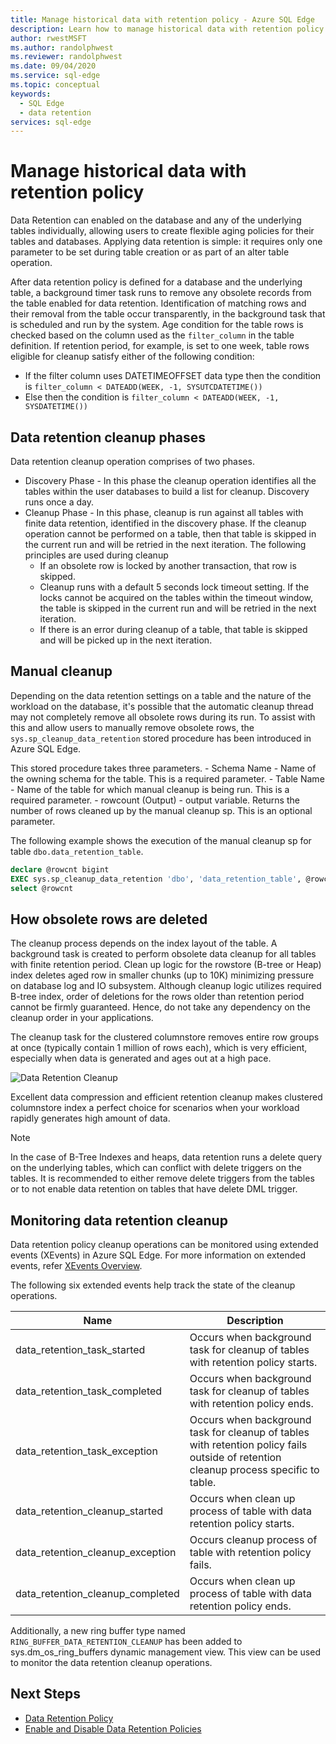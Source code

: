 ```yaml
---
title: Manage historical data with retention policy - Azure SQL Edge
description: Learn how to manage historical data with retention policy in Azure SQL Edge
author: rwestMSFT
ms.author: randolphwest
ms.reviewer: randolphwest
ms.date: 09/04/2020
ms.service: sql-edge
ms.topic: conceptual
keywords:
  - SQL Edge
  - data retention
services: sql-edge
---
```


# Manage historical data with retention policy

Data Retention can enabled on the database and any of the underlying tables individually, allowing users to create flexible aging policies for their tables and databases. Applying data retention is simple: it requires only one parameter to be set during table creation or as part of an alter table operation. 

After data retention policy is defined for a database and the underlying table, a background timer task runs to remove any obsolete records from the table enabled for data retention. Identification of matching rows and their removal from the table occur transparently, in the background task that is scheduled and run by the system. Age condition for the table rows is checked based on the column used as the `filter_column` in the table definition. If retention period, for example, is set to one week, table rows eligible for cleanup satisfy either of the following condition: 

- If the filter column uses DATETIMEOFFSET data type then the condition is `filter_column < DATEADD(WEEK, -1, SYSUTCDATETIME())`
- Else then the condition is `filter_column < DATEADD(WEEK, -1, SYSDATETIME())`

## Data retention cleanup phases

Data retention cleanup operation comprises of two phases. 
- Discovery Phase - In this phase the cleanup operation identifies all the tables within the user databases to build a list for cleanup. Discovery runs once a day.
- Cleanup Phase - In this phase, cleanup is run against all tables with finite data retention, identified in the discovery phase. If the cleanup operation cannot be performed on a table, then that table is skipped in the current run and will be retried in the next iteration. The following principles are used during cleanup
    - If an obsolete row is locked by another transaction, that row is skipped. 
    - Cleanup runs with a default 5 seconds lock timeout setting. If the locks cannot be acquired on the tables within the timeout window, the table is skipped in the current run and will be retried in the next iteration.
    - If there is an error during cleanup of a table, that table is skipped and will be picked up in the next iteration.

## Manual cleanup

Depending on the data retention settings on a table and the nature of the workload on the database, it's possible that the automatic cleanup thread may not completely remove all obsolete rows during its run. To assist with this and allow users to manually remove obsolete rows, the `sys.sp_cleanup_data_retention` stored procedure has been introduced in Azure SQL Edge. 

This stored procedure takes three parameters. 
    - Schema Name - Name of the owning schema for the table. This is a required parameter. 
    - Table Name - Name of the table for which manual cleanup is being run. This is a required parameter. 
    - rowcount (Output) - output variable. Returns the number of rows cleaned up by the manual cleanup sp. This is an optional parameter. 

The following example shows the execution of the manual cleanup sp for table `dbo.data_retention_table`.

```sql
declare @rowcnt bigint 
EXEC sys.sp_cleanup_data_retention 'dbo', 'data_retention_table', @rowcnt output 
select @rowcnt 
```

## How obsolete rows are deleted

The cleanup process depends on the index layout of the table. A background task is created to perform obsolete data cleanup for all tables with finite retention period. Clean up logic for the rowstore (B-tree or Heap) index deletes aged row in smaller chunks (up to 10K) minimizing pressure on database log and IO subsystem. Although cleanup logic utilizes required B-tree index, order of deletions for the rows older than retention period cannot be firmly guaranteed. Hence, do not take any dependency on the cleanup order in your applications.

The cleanup task for the clustered columnstore removes entire row groups at once (typically contain 1 million of rows each), which is very efficient, especially when data is generated and ages out at a high pace.

![Data Retention Cleanup](./media/data-retention-cleanup/data-retention-cleanup.png)

Excellent data compression and efficient retention cleanup makes clustered columnstore index a perfect choice for scenarios when your workload rapidly generates high amount of data.

> [!Note]
> In the case of B-Tree Indexes and heaps, data retention runs a delete query on the underlying tables, which can conflict with delete triggers on the tables. It is recommended to either remove delete triggers from the tables or to not enable data retention on tables that have delete DML trigger.

## Monitoring data retention cleanup

Data retention policy cleanup operations can be monitored using extended events (XEvents) in Azure SQL Edge. For more information on extended events, refer [XEvents Overview](/sql/relational-databases/extended-events/extended-events). 

The following six extended events help track the state of the cleanup operations. 

| Name | Description |
|------| ------------|
| data_retention_task_started  | Occurs when background task for cleanup of tables with retention policy starts. |
| data_retention_task_completed	 | Occurs when background task for cleanup of tables with retention policy ends. |
| data_retention_task_exception	 | Occurs when background task for cleanup of tables with retention policy fails outside of retention cleanup process specific to table. |
| data_retention_cleanup_started  | Occurs when clean up process of table with data retention policy starts. |
| data_retention_cleanup_exception	| Occurs cleanup process of table with retention policy fails. |
| data_retention_cleanup_completed	| Occurs when clean up process of table with data retention policy ends. |  

Additionally, a new ring buffer type named `RING_BUFFER_DATA_RETENTION_CLEANUP` has been added to sys.dm_os_ring_buffers dynamic management view. This view can be used to monitor the data retention cleanup operations. 


## Next Steps
- [Data Retention Policy](data-retention-overview.md)
- [Enable and Disable Data Retention Policies](data-retention-enable-disable.md)
